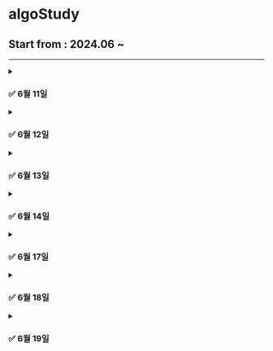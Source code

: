 # algoStudy

## Start from : 2024.06 ~ 

------
<details markdown = "1">
  <summary> <h3> ✅ 6월 11일 </h3> </summary>

> **문제 링크**: https://school.programmers.co.kr/learn/courses/30/lessons/250134

|   문제    |    레벨    |  석우   |   상원    |  지민     |      세환   |  
|:-------:|:--------:|:-----:|:-------:|:-------:|:---------:|  
| 수레 움직이기 |   LV 3   | [Code](https://github.com/abovenormal/algoStudy/blob/main/%EC%9E%A5%EC%84%9D%EC%9A%B0/%EC%98%A8%EB%9D%BC%EC%9D%B8/%EC%BD%94%ED%85%8C3_%EC%88%98%EB%A0%88%EC%9B%80%EC%A7%81%EC%9D%B4%EA%B8%B0.py) |  [Code](https://github.com/abovenormal/algoStudy/blob/main/%EC%84%9C%EC%83%81%EC%9B%90/%ED%94%84%EB%A1%9C%EA%B7%B8%EB%9E%98%EB%A8%B8%EC%8A%A4%20lv3%20%EC%88%98%EB%A0%88%EC%9B%80%EC%A7%81%EC%9D%B4%EA%B8%B0.py)  |  [Code](https://github.com/abovenormal/algoStudy/commit/c466e011d6031d138bd0d7c6be2415df3e4731bf)  | [Code](https://github.com/abovenormal/algoStudy/blob/main/%ED%95%9C%EC%84%B8%ED%99%98/Solution_%EC%88%98%EB%A0%88%EC%9B%80%EC%A7%81%EC%9D%B4%EA%B8%B0.java) |
</details>

<details markdown = "1">
  <summary> <h3> ✅ 6월 12일 </h3> </summary>

> **문제 링크**: https://www.acmicpc.net/problem/17822

|   문제    |    레벨    |  석우   |   상원    |                                                 지민                                                 |   세환    |  
|:-------:|:--------:|:-----:|:-------:|:--------------------------------------------------------------------------------------------------:|:---:|
| 원판 돌리기 |   Gold 2   | [Code](https://github.com/abovenormal/algoStudy/blob/main/%EC%9E%A5%EC%84%9D%EC%9A%B0/%EC%98%A8%EB%9D%BC%EC%9D%B8/%EC%BD%94%ED%85%8CG2_%EC%9B%90%ED%8C%90%EB%8F%8C%EB%A6%AC%EA%B8%B0.py) |  [Code](https://github.com/abovenormal/algoStudy/blob/main/%EC%84%9C%EC%83%81%EC%9B%90/%EB%B0%B1%EC%A4%80%20%EC%9B%90%ED%8C%90%EB%8F%8C%EB%A6%AC%EA%B8%B0.py)  | [Code](https://github.com/abovenormal/algoStudy/commit/773d4c3a6d165d1e9ab70c4efa8508a3cc13e9a2)   |[Code](https://github.com/abovenormal/algoStudy/blob/main/%ED%95%9C%EC%84%B8%ED%99%98/Main_%EC%9B%90%ED%8C%90%EB%8F%8C%EB%A6%AC%EA%B8%B0.java) |
</details>

<details markdown = "1">
  <summary> <h3> ✅ 6월 13일 </h3> </summary>

> **문제 링크**: https://www.acmicpc.net/problem/17281

|   문제    |    레벨    |  석우   |   상원    |  지민     |                                                               세환                                                               |  
|:-------:|:--------:|:-----:|:-------:|:-------:|:------------------------------------------------------------------------------------------------------------------------------:| 
| 야구 |   Gold 4   | [Code](https://github.com/abovenormal/algoStudy/blob/main/%EC%9E%A5%EC%84%9D%EC%9A%B0/%EC%98%A8%EB%9D%BC%EC%9D%B8/%EC%BD%94%ED%85%8C17281.py) |  [Code](https://github.com/abovenormal/algoStudy/blob/main/%EC%84%9C%EC%83%81%EC%9B%90/%EB%B0%B1%EC%A4%80%20%E2%9A%BE.py)  |  [Code](https://github.com/abovenormal/algoStudy/commit/68b6af22a5452e7e09bd6ff00ce938419139777d)  | [Code](https://github.com/abovenormal/algoStudy/blob/main/%ED%95%9C%EC%84%B8%ED%99%98/Main_%EC%95%BC%EA%B5%AC_17281_0613.java) |
</details>

<details markdown = "1">
  <summary> <h3> ✅ 6월 14일 </h3> </summary>

> **문제 링크**: [https://www.acmicpc.net/problem/17281](https://school.programmers.co.kr/learn/courses/30/lessons/150369)

|   문제    |    레벨    |  석우   |   상원    |  지민     |    세환    |  
|:-------:|:--------:|:-----:|:-------:|:-------:|:-----:|  
| 택배 배달과 수거하기 |   LV 2   | [Code](https://github.com/abovenormal/algoStudy/blob/main/%EC%9E%A5%EC%84%9D%EC%9A%B0/%EC%98%A8%EB%9D%BC%EC%9D%B8/%EC%BD%94%ED%85%8C_%ED%83%9D%EB%B0%B0%EB%B0%B0%EB%8B%AC%EA%B3%BC%EC%88%98%EA%B1%B0%ED%95%98%EA%B8%B0.py) |  [Code]()  |  [Code](https://github.com/abovenormal/algoStudy/commit/62b020c26dbfbe732db41ddd47052d32d957a3fb)  |[Code](https://github.com/abovenormal/algoStudy/blob/a7fadb6a2e484476892a37b4276d835ad92b0b6f/%ED%95%9C%EC%84%B8%ED%99%98/Solution_%ED%83%9D%EB%B0%B0%EB%B0%B0%EB%8B%AC%EA%B3%BC%EC%88%98%EA%B1%B0%ED%95%98%EA%B8%B0_0614.java) |
</details>

<details markdown = "1">
  <summary> <h3> ✅ 6월 17일 </h3> </summary>

> **문제 링크**: [https://www.acmicpc.net/problem/18809)

|   문제    |    레벨    |  석우   |   상원    |  지민     |    세환    |  
|:-------:|:--------:|:-----:|:-------:|:-------:|:-----:|  
| gaaaaarden |   Gold 1   | [Code](https://github.com/abovenormal/algoStudy/blob/main/%EC%9E%A5%EC%84%9D%EC%9A%B0/%EC%98%A8%EB%9D%BC%EC%9D%B8/%EC%BD%94%ED%85%8CG1_gaaarden.py) |  [Code]()  |  [Code]()  |[Code]() |
</details>

<details markdown = "1">
  <summary> <h3> ✅ 6월 18일 </h3> </summary>

> **문제 링크**: [https://www.acmicpc.net/problem/1707)

|   문제    |    레벨    |  석우   |   상원    |  지민     |    세환    |  
|:-------:|:--------:|:-----:|:-------:|:-------:|:-----:|  
| 이분그래프 |   Gold 4   | [Code](https://github.com/abovenormal/algoStudy/blob/main/%EC%9E%A5%EC%84%9D%EC%9A%B0/%EC%98%A8%EB%9D%BC%EC%9D%B8/%EC%BD%94%ED%85%8CG4_%EC%9D%B4%EB%B6%84%EA%B7%B8%EB%9E%98%ED%94%84.py) |  [Code]()  |  [Code](https://github.com/abovenormal/algoStudy/commit/ce1644e0395412dc61a1de805aac140866b97e12)  |[Code]() |
</details>


<details markdown = "1">
  <summary> <h3> ✅ 6월 19일 </h3> </summary>

> **문제 링크**: [https://www.acmicpc.net/problem/22868)

|   문제    |    레벨    |  석우   |   상원    |  지민     |    세환    |  
|:-------:|:--------:|:-----:|:-------:|:-------:|:-----:|  
| 산책 |   Gold 3   | [Code](https://github.com/abovenormal/algoStudy/blob/main/%EC%9E%A5%EC%84%9D%EC%9A%B0/%EC%98%A8%EB%9D%BC%EC%9D%B8/BOJ22868_%EC%82%B0%EC%B1%85.py) |  [Code]()  |  [Code](https://github.com/abovenormal/algoStudy/commit/7f2ead3d5b4506e1a80a51f3a440f229a5ce0d31)  |[Code]() |
</details>
